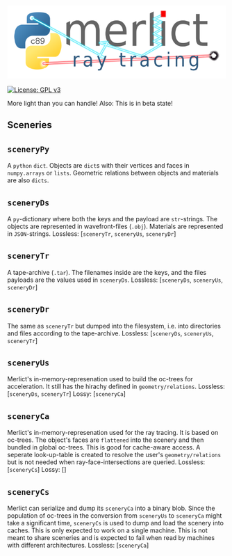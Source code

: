![merlict python logo](/readme/merlict-python-logo-inkscape.png)

[![License: GPL v3](https://img.shields.io/badge/License-GPL%20v3-blue.svg)](https://www.gnu.org/licenses/gpl-3.0)

More light than you can handle! Also: This is in beta state!


Sceneries
---------

```sceneryPy```
---------------
A ```python``` ```dict```. Objects are ```dict```s with their vertices and faces in ```numpy.arrays``` or ```lists```. Geometric relations between objects and materials are also ```dicts```.

```sceneryDs```
---------------
A ```py```-dictionary where both the keys and the payload are ```str```-strings.
The objects are represented in wavefront-files (```.obj```). Materials are represented in ```JSON```-strings.
Lossless: [```sceneryTr```, ```sceneryUs```, ```sceneryDr```]

```sceneryTr```
---------------
A tape-archive (```.tar```). The filenames inside are the keys, and the files payloads are the values used in ```sceneryDs```.
Lossless: [```sceneryDs```, ```sceneryUs```, ```sceneryDr```]

```sceneryDr```
---------------
The same as ```sceneryTr``` but dumped into the filesystem, i.e. into directories and files according to the tape-archive.
Lossless: [```sceneryDs```, ```sceneryUs```, ```sceneryTr```]

```sceneryUs```
---------------
Merlict's in-memory-represenation used to build the oc-trees for acceleration.
It still has the hirachy defined in ```geometry/relations```.
Lossless: [```sceneryDs```, ```sceneryTr```]
Lossy: [```sceneryCa```]

```sceneryCa```
---------------
Merlict's in-memory-represenation used for the ray tracing. It is based on oc-trees. The object's faces are `flattened` into the scenery and then bundled in global oc-trees. This is good for cache-aware access. A seperate look-up-table is created to resolve the user's ```geometry/relations``` but is not needed when ray-face-intersections are queried.
Lossless: [```sceneryCs```]
Lossy: []

```sceneryCs```
---------------
Merlict can serialize and dump its ```sceneryCa``` into a binary blob.
Since the population of oc-trees in the conversion from ```sceneryUs``` to ```sceneryCa``` might take a significant time, ```sceneryCs``` is used to dump and load the scenery into caches.
This is only expected to work on a single machine. This is not meant to share sceneries and is expected to fail when read by machines with different architectures.
Lossless: [```sceneryCa```]
